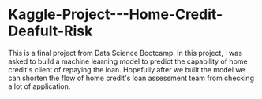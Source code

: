 # Kaggle-Project---Home-Credit-Deafult-Risk

This is a final project from Data Science Bootcamp. In this project, I was asked to build a machine learning model to predict the capability of home credit's client of repaying the loan.
Hopefully after we built the model we can shorten the flow of home credit's loan assessment team from checking a lot of application.
